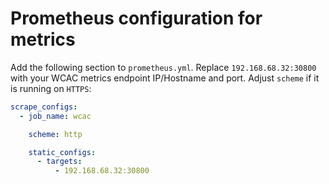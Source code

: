 # Prometheus configuration for metrics

Add the following section to `prometheus.yml`. Replace `192.168.68.32:30800` with your WCAC metrics endpoint IP/Hostname and port. Adjust `scheme` if it is running on `HTTPS`:

```yaml
scrape_configs:
  - job_name: wcac

    scheme: http

    static_configs:
      - targets:
          - 192.168.68.32:30800
```

